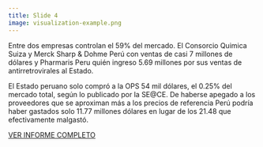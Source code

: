 ```yaml
---
title: Slide 4
image: visualization-example.png
---
```


Entre dos empresas controlan el 59% del mercado. El Consorcio Quimica Suiza y Merck Sharp & Dohme Perú con ventas de casi 7 millones de dólares y Pharmaris Peru quién ingreso 5.69 millones por sus ventas de antirretrovirales al Estado. 

El Estado peruano solo compró a la OPS 54 mil dólares, el 0.25% del mercado total, según lo publicado por la SE@CE. De haberse apegado a los proveedores que se aproximan más a los precios de referencia Perú podría haber gastados solo 11.77 millones dólares en lugar de los 21.48 que efectivamente malgastó. 

[VER INFORME COMPLETO]()
